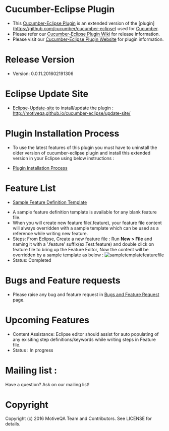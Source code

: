 # Cucumber-Eclipse Plugin
- This [Cucumber-Eclipse Plugin](http://motiveqa.github.io/cucumber-eclipse/) is an extended version of the [plugin] (https://github.com/cucumber/cucumber-eclipse) used for [Cucumber](http://cukes.info).
- Please refer our [Cucumber-Eclipse Plugin Wiki](https://github.com/motiveqa/cucumber-eclipse/wiki) for release information.
- Please visit our [Cucumber-Eclipse Plugin Website](http://motiveqa.github.io/cucumber-eclipse/) for plugin information.

Release Version 
====================================
- Version: 0.0.11.201602191306

Eclipse Update Site 
====================================
- [Eclipse-Update-site](http://motiveqa.github.io/cucumber-eclipse/update-site/) to install/update the plugin : http://motiveqa.github.io/cucumber-eclipse/update-site/

Plugin Installation Process
====================================
- To use the latest features of this plugin you must have to uninstall the older version of cucumber-eclipse plugin and install this extended version in your Eclipse using below instructions :
* [Plugin Installation Process](https://github.com/motiveqa/cucumber-eclipse/wiki/Installation-Process)

Feature List
====================================
* [Sample Feature Definition Template](https://github.com/motiveqa/cucumber-eclipse/wiki/Sample-Feature-Definition-Template)
- A sample feature definition template is available for any blank feature file.
- When you will create new feature file(.feature), your feature file content will always overridden with a sample template which can be used as a reference while writing new feature.
- Steps: From Eclipse, Create a new feature file : Run **New > File** and naming it with a '.feature' suffix(ex.Test.feature) and double click on feature file to bring up the Feature Editor, Now the content will be overridden by a sample template as below :
![sampletemplatefeaturefile](https://cloud.githubusercontent.com/assets/17194046/13182123/3f429614-d756-11e5-806c-b1122d68d971.jpg)
- Status: Completed

Bugs and Feature requests
====================================
- Please raise any bug and feature request in [Bugs and Feature Request](https://github.com/motiveqa/cucumber-eclipse/wiki/Bugs-and-Feature-Request) page.

Upcoming Features
====================================
- Content Assistance: 
  Eclipse editor should assist for auto populating of any exisiting step definitions/keywords while writing steps in Feature file.
- Status : In progress

Mailing list :
====================================
Have a question? Ask on our mailing list!


Copyright
====================================
Copyright (c) 2016 MotiveQA Team and Contributors. See LICENSE for details.
